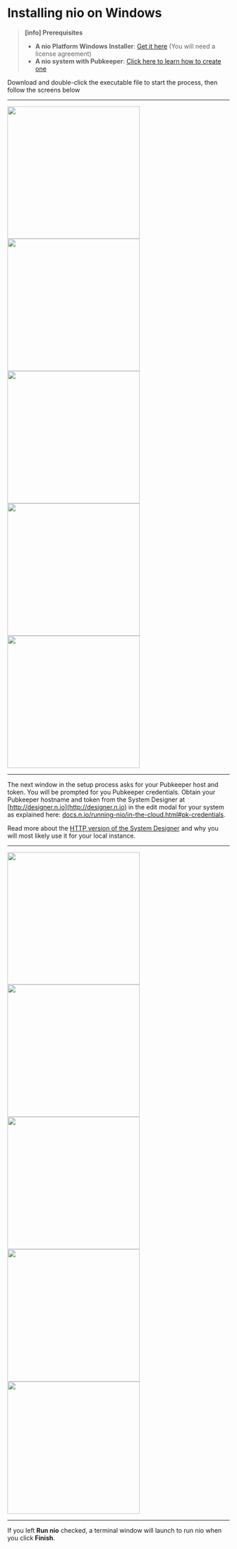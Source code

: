 # Installing nio on <span class="allow-caps">Windows</span>

>**[info] Prerequisites**
>
>* **A nio Platform Windows Installer**: [Get it here](https://account.n.io/binaries/download) (You will need a license agreement)
>* **A nio system with Pubkeeper**: [Click here to learn how to create one](/running-nio/in-the-cloud.md)

Download and double-click the executable file to start the process, then follow the screens below

---


<img class="border" src="/img/installer/windows1.png" height="300" />
<img class="border" src="/img/installer/windows2.png" height="300" />
<img class="border" src="/img/installer/windows3.png" height="300" />
<img class="border" src="/img/installer/windows4.png" height="300" />
<img class="border" src="/img/installer/windows5.png" height="300" />


---

The next window in the setup process asks for your Pubkeeper host and token. You will be prompted for you Pubkeeper credentials. Obtain your Pubkeeper hostname and token from the System Designer at [http://designer.n.io](http://designer.n.io) in the edit modal for your system as explained here: [docs.n.io/running-nio/in-the-cloud.html#pk-credentials](/running-nio/in-the-cloud.md#pk-credentials).

Read more about the [HTTP version of the System Designer](/running-nio/locally.md#http) and why you will most likely use it for your local instance.


---

<img class="border" src="/img/installer/windows6.png" height="300" />
<img class="border" src="/img/installer/windows7.png" height="300" />
<img class="border" src="/img/installer/windows8.png" height="300" />
<img class="border" src="/img/installer/windows9.png" height="300" />
<img class="border" src="/img/installer/windows10.png" height="300" />

---

If you left **Run nio** checked, a terminal window will launch to run nio when you click **Finish**.
